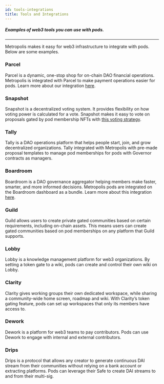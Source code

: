 ```yaml
---
id: tools-integrations
title: Tools and Integrations
---
```


##### Examples of web3 tools you can use with pods.
---


Metropolis makes it easy for web3 infrastructure to integrate with pods. Below are some examples.

### Parcel

Parcel is a dynamic, one-stop shop for on-chain DAO financial operations. Metropolis is integrated with Parcel to make payment operations easier for pods. Learn more about our integration [here](https://blog.metropolis.space/manage-your-pods-finances-with-parcel/).

### Snapshot

Snapshot is a decentralized voting system. It provides flexibility on how voting power is calculated for a vote. Snapshot makes it easy to vote on proposals gated by pod membership NFTs with [this voting strategy](https://snapshot.org/#/strategy/orca-pod).

### Tally

Tally is a DAO operations platform that helps people start, join, and grow decentralized organizations. Tally integrated with Metropolis with pre-made proposal templates to manage pod memberships for pods with Governor contracts as managers.

### Boardroom

Boardroom is a DAO governance aggregator helping members make faster, smarter, and more informed decisions. Metropolis pods are integrated on the Boardroom dashboard as a bundle. Learn more about this integration [here](https://blog.metropolis.space/manage-pod-governance-with-boardroom/).

### Guild

Guild allows users to create private gated communities based on certain requirements, including on-chain assets. This means users can create gated communities based on pod memberships on any platform that Guild supports.

### Lobby

Lobby is a knowledge management platform for web3 organizations. By setting a token gate to a wiki, pods can create and control their own wiki on Lobby.

### Clarity

Clarity gives working groups their own dedicated workspace, while sharing a community-wide home screen, roadmap and wiki. With Clarity’s token gating feature, pods can set up workspaces that only its members have access to.

### Dework

Dework is a platform for web3 teams to pay contributors. Pods can use Dework to engage with internal and external contributors. 

### Drips

Drips is a protocol that allows any creator to generate continuous DAI stream from their communities without relying on a bank account or extracting platforms. Pods can leverage their Safe to create DAI streams to and from their multi-sig.